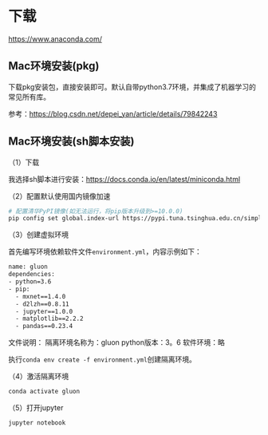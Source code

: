 # 下载

https://www.anaconda.com/


## Mac环境安装(pkg)

下载pkg安装包，直接安装即可。默认自带python3.7环境，并集成了机器学习的常见所有库。

参考：https://blog.csdn.net/depei_yan/article/details/79842243



## Mac环境安装(sh脚本安装)

（1）下载

我选择sh脚本进行安装：https://docs.conda.io/en/latest/miniconda.html

（2）配置默认使用国内镜像加速

```bash
# 配置清华PyPI镜像(如无法运行，将pip版本升级到>=10.0.0)
pip config set global.index-url https://pypi.tuna.tsinghua.edu.cn/simple
```

（3）创建虚拟环境

首先编写环境依赖软件文件`environment.yml`，内容示例如下：

```bash
name: gluon
dependencies:
- python=3.6
- pip:
  - mxnet==1.4.0
  - d2lzh==0.8.11
  - jupyter==1.0.0
  - matplotlib==2.2.2
  - pandas==0.23.4

```

文件说明：
隔离环境名称为：gluon
python版本：3。6
软件环境：略

执行`conda env create -f environment.yml`创建隔离环境。

（4）激活隔离环境

```bash
conda activate gluon
```

（5）打开jupyter

```bash
jupyter notebook
```

